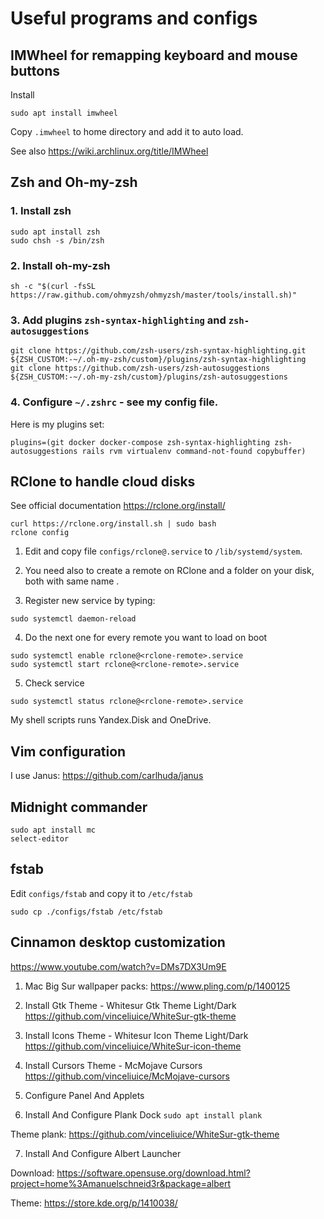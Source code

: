 # Useful programs and configs

## IMWheel for remapping keyboard and mouse buttons

Install
```shell
sudo apt install imwheel
```

Copy `.imwheel` to home directory and add it to auto load.

See also https://wiki.archlinux.org/title/IMWheel

## Zsh and Oh-my-zsh

### 1. Install zsh

```shell
sudo apt install zsh
sudo chsh -s /bin/zsh
```

### 2. Install oh-my-zsh

```shell
sh -c "$(curl -fsSL https://raw.github.com/ohmyzsh/ohmyzsh/master/tools/install.sh)"
```

### 3. Add plugins `zsh-syntax-highlighting` and `zsh-autosuggestions`

```shell
git clone https://github.com/zsh-users/zsh-syntax-highlighting.git ${ZSH_CUSTOM:-~/.oh-my-zsh/custom}/plugins/zsh-syntax-highlighting
git clone https://github.com/zsh-users/zsh-autosuggestions ${ZSH_CUSTOM:-~/.oh-my-zsh/custom}/plugins/zsh-autosuggestions
```

### 4. Configure `~/.zshrc` - see my config file.

Here is my plugins set:

```
plugins=(git docker docker-compose zsh-syntax-highlighting zsh-autosuggestions rails rvm virtualenv command-not-found copybuffer)
```

## RClone to handle cloud disks

See official documentation https://rclone.org/install/

```shell
curl https://rclone.org/install.sh | sudo bash
rclone config
```

1. Edit and copy file `configs/rclone@.service` to `/lib/systemd/system`. 

2. You need also to create a remote on RClone and a folder on your disk, both with same name <rclone-remote>.

3. Register new service by typing:

```shell
sudo systemctl daemon-reload
```
4. Do the next one for every remote you want to load on boot

```shell
sudo systemctl enable rclone@<rclone-remote>.service
sudo systemctl start rclone@<rclone-remote>.service
```

5. Check service

```shell
sudo systemctl status rclone@<rclone-remote>.service
```

My shell scripts runs Yandex.Disk and OneDrive.

## Vim configuration

I use Janus: https://github.com/carlhuda/janus

## Midnight commander

```shell
sudo apt install mc
select-editor
```

## fstab

Edit `configs/fstab` and copy it to `/etc/fstab`

```shell
sudo cp ./configs/fstab /etc/fstab
```

## Cinnamon desktop customization

https://www.youtube.com/watch?v=DMs7DX3Um9E

1. Mac Big Sur wallpaper packs: https://www.pling.com/p/1400125

2. Install Gtk Theme - Whitesur Gtk Theme Light/Dark
https://github.com/vinceliuice/WhiteSur-gtk-theme

3. Install Icons Theme - Whitesur Icon Theme Light/Dark
https://github.com/vinceliuice/WhiteSur-icon-theme

4. Install Cursors Theme - McMojave Cursors
https://github.com/vinceliuice/McMojave-cursors

5. Configure Panel And Applets

6. Install And Configure Plank Dock `sudo apt install plank`

Theme plank: https://github.com/vinceliuice/WhiteSur-gtk-theme

7. Install And Configure Albert Launcher

Download: https://software.opensuse.org/download.html?project=home%3Amanuelschneid3r&package=albert

Theme: https://store.kde.org/p/1410038/
